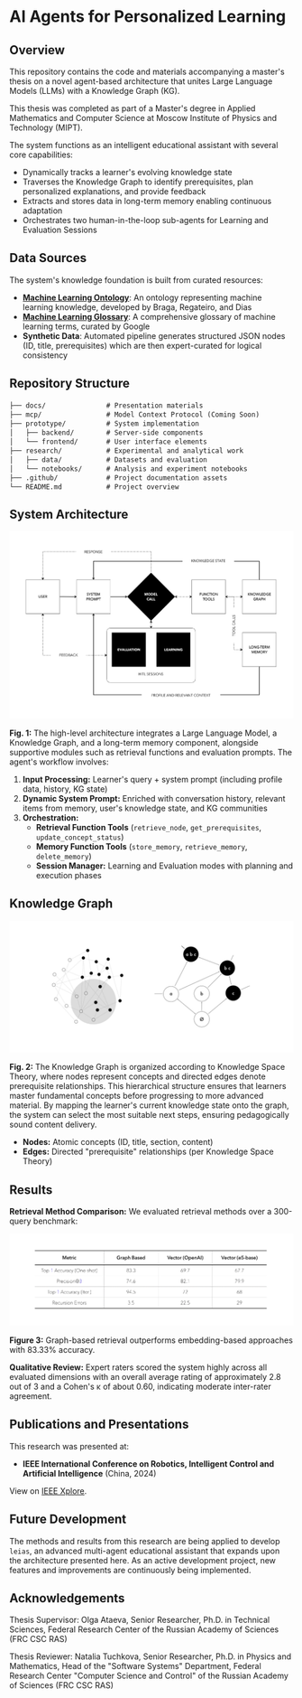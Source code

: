 # AI Agents for Personalized Learning

## Overview

This repository contains the code and materials accompanying a master's thesis on a novel agent-based architecture that unites Large Language Models (LLMs) with a Knowledge Graph (KG).  

This thesis was completed as part of a Master's degree in Applied Mathematics and Computer Science at Moscow Institute of Physics and Technology (MIPT). 

The system functions as an intelligent educational assistant with several core capabilities:

- Dynamically tracks a learner's evolving knowledge state
- Traverses the Knowledge Graph to identify prerequisites, plan personalized explanations, and provide feedback
- Extracts and stores data in long-term memory enabling continuous adaptation
- Orchestrates two human-in-the-loop sub-agents for Learning and Evaluation Sessions


## Data Sources

The system's knowledge foundation is built from curated resources:

- [**Machine Learning Ontology**](https://doi.org/10.17605/OSF.IO/CHU5Q): An ontology representing machine learning knowledge, developed by Braga, Regateiro, and Dias
- [**Machine Learning Glossary**](https://developers.google.com/machine-learning/glossary): A comprehensive glossary of machine learning terms, curated by Google
- **Synthetic Data**: Automated pipeline generates structured JSON nodes (ID, title, prerequisites) which are then expert-curated for logical consistency

## Repository Structure

```
├── docs/               # Presentation materials
├── mcp/                # Model Context Protocol (Coming Soon)
├── prototype/          # System implementation
│   ├── backend/        # Server-side components
│   └── frontend/       # User interface elements
├── research/           # Experimental and analytical work
│   ├── data/           # Datasets and evaluation
│   └── notebooks/      # Analysis and experiment notebooks
├── .github/            # Project documentation assets
└── README.md           # Project overview
```


## System Architecture

![Agent Architecture](.github/architecture.png)

**Fig. 1:** The high-level architecture integrates a Large Language Model, a Knowledge Graph, and a long-term memory component, alongside supportive modules such as retrieval functions and evaluation prompts. The agent's workflow involves:

1. **Input Processing:** Learner's query + system prompt (including profile data, history, KG state)
2. **Dynamic System Prompt:** Enriched with conversation history, relevant items from memory, user's knowledge state, and KG communities
3. **Orchestration:**  
   - **Retrieval Function Tools** (`retrieve_node`, `get_prerequisites`, `update_concept_status`)
   - **Memory Function Tools** (`store_memory`, `retrieve_memory`, `delete_memory`)
   - **Session Manager:** Learning and Evaluation modes with planning and execution phases

## Knowledge Graph

![Knowledge Graph Structure](.github/graph.png)

**Fig. 2:** The Knowledge Graph is organized according to Knowledge Space Theory, where nodes represent concepts and directed edges denote prerequisite relationships. This hierarchical structure ensures that learners master fundamental concepts before progressing to more advanced material. By mapping the learner's current knowledge state onto the graph, the system can select the most suitable next steps, ensuring pedagogically sound content delivery.

- **Nodes:** Atomic concepts (ID, title, section, content)
- **Edges:** Directed "prerequisite" relationships (per Knowledge Space Theory)

## Results

**Retrieval Method Comparison:** We evaluated retrieval methods over a 300-query benchmark:

![Retrieval Performance](.github/retrieval.png)

**Figure 3:** Graph-based retrieval outperforms embedding-based approaches with 83.33% accuracy.

**Qualitative Review:** Expert raters scored the system highly across all evaluated dimensions with an overall average rating of approximately 2.8 out of 3 and a Cohen's κ of about 0.60, indicating moderate inter-rater agreement.

## Publications and Presentations

This research was presented at:
- **IEEE International Conference on Robotics, Intelligent Control and Artificial Intelligence** (China, 2024)

View on [IEEE Xplore](https://ieeexplore.ieee.org/document/10911764).


## Future Development

The methods and results from this research are being applied to develop `leias`, an advanced multi-agent educational assistant that expands upon the architecture presented here. As an active development project, new features and improvements are continuously being implemented.

## Acknowledgements

Thesis Supervisor: Olga Ataeva, Senior Researcher, Ph.D. in Technical Sciences, Federal Research Center of the Russian Academy of Sciences (FRC CSC RAS)

Thesis Reviewer: Natalia Tuchkova, Senior Researcher, Ph.D. in Physics and Mathematics, Head of the "Software Systems" Department, Federal Research Center "Computer Science and Control" of the Russian Academy of Sciences (FRC CSC RAS)